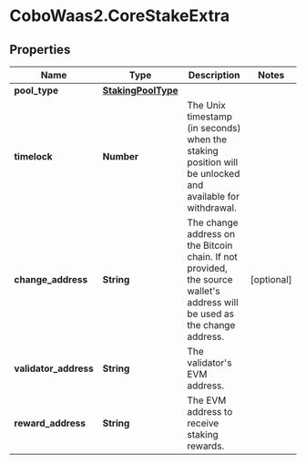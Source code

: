 # CoboWaas2.CoreStakeExtra

## Properties

Name | Type | Description | Notes
------------ | ------------- | ------------- | -------------
**pool_type** | [**StakingPoolType**](StakingPoolType.md) |  | 
**timelock** | **Number** | The Unix timestamp (in seconds) when the staking position will be unlocked and available for withdrawal. | 
**change_address** | **String** | The change address on the Bitcoin chain. If not provided, the source wallet&#39;s address will be used as the change address. | [optional] 
**validator_address** | **String** | The validator&#39;s EVM address. | 
**reward_address** | **String** | The EVM address to receive staking rewards. | 


